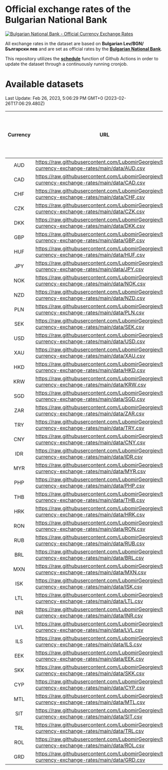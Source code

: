 # Official exchange rates of the Bulgarian National Bank

[![Bulgarian National Bank - Official Currency Exchange Rates](https://github.com/LubomirGeorgiev/bnb-currency-exchange-rates/actions/workflows/update-rates.yml/badge.svg?branch=main)](https://github.com/LubomirGeorgiev/bnb-currency-exchange-rates/actions/workflows/update-rates.yml)

All exchange rates in the dataset are based on **Bulgarian Lev/BGN/Български лев** and are set as official rates by the [**Bulgarian National Bank**](https://www.bnb.bg/Statistics/StExternalSector/StExchangeRates/StERForeignCurrencies/index.htm?toLang=_EN).

This repository utilizes the [**schedule**](https://docs.github.com/en/actions/reference/events-that-trigger-workflows) function of Github Actions in order to update the dataset through a continuously running cronjob.

# Available datasets

<!-- START LINKS (DO NOT EVER FU*ING DELETE THIS COMMENT FOR THE LOVE OF YOUR LIFE!!! IF YOU ARE CURIOS HOW IT WORKS, YOU CAN HAVE A LOOK AT ./src/updateReadme.ts) -->

Last Update: Feb 26, 2023, 5:06:29 PM GMT+0 (2023-02-26T17:06:29.480Z)

| Currency | URL                                                                                             | Number of records | Number of missing days that were filled in |
| :------: | ----------------------------------------------------------------------------------------------- | :---------------: | :----------------------------------------: |
|   AUD    | https://raw.githubusercontent.com/LubomirGeorgiev/bnb-currency-exchange-rates/main/data/AUD.csv |       8422        |                    2604                    |
|   CAD    | https://raw.githubusercontent.com/LubomirGeorgiev/bnb-currency-exchange-rates/main/data/CAD.csv |       8422        |                    2604                    |
|   CHF    | https://raw.githubusercontent.com/LubomirGeorgiev/bnb-currency-exchange-rates/main/data/CHF.csv |       8422        |                    2604                    |
|   CZK    | https://raw.githubusercontent.com/LubomirGeorgiev/bnb-currency-exchange-rates/main/data/CZK.csv |       8422        |                    2604                    |
|   DKK    | https://raw.githubusercontent.com/LubomirGeorgiev/bnb-currency-exchange-rates/main/data/DKK.csv |       8422        |                    2604                    |
|   GBP    | https://raw.githubusercontent.com/LubomirGeorgiev/bnb-currency-exchange-rates/main/data/GBP.csv |       8422        |                    2604                    |
|   HUF    | https://raw.githubusercontent.com/LubomirGeorgiev/bnb-currency-exchange-rates/main/data/HUF.csv |       8422        |                    2604                    |
|   JPY    | https://raw.githubusercontent.com/LubomirGeorgiev/bnb-currency-exchange-rates/main/data/JPY.csv |       8422        |                    2604                    |
|   NOK    | https://raw.githubusercontent.com/LubomirGeorgiev/bnb-currency-exchange-rates/main/data/NOK.csv |       8422        |                    2604                    |
|   NZD    | https://raw.githubusercontent.com/LubomirGeorgiev/bnb-currency-exchange-rates/main/data/NZD.csv |       8422        |                    2604                    |
|   PLN    | https://raw.githubusercontent.com/LubomirGeorgiev/bnb-currency-exchange-rates/main/data/PLN.csv |       8422        |                    2604                    |
|   SEK    | https://raw.githubusercontent.com/LubomirGeorgiev/bnb-currency-exchange-rates/main/data/SEK.csv |       8422        |                    2604                    |
|   USD    | https://raw.githubusercontent.com/LubomirGeorgiev/bnb-currency-exchange-rates/main/data/USD.csv |       8422        |                    2604                    |
|   XAU    | https://raw.githubusercontent.com/LubomirGeorgiev/bnb-currency-exchange-rates/main/data/XAU.csv |       8422        |                    2606                    |
|   HKD    | https://raw.githubusercontent.com/LubomirGeorgiev/bnb-currency-exchange-rates/main/data/HKD.csv |       8122        |                    2515                    |
|   KRW    | https://raw.githubusercontent.com/LubomirGeorgiev/bnb-currency-exchange-rates/main/data/KRW.csv |       8122        |                    2515                    |
|   SGD    | https://raw.githubusercontent.com/LubomirGeorgiev/bnb-currency-exchange-rates/main/data/SGD.csv |       8122        |                    2515                    |
|   ZAR    | https://raw.githubusercontent.com/LubomirGeorgiev/bnb-currency-exchange-rates/main/data/ZAR.csv |       8122        |                    2515                    |
|   TRY    | https://raw.githubusercontent.com/LubomirGeorgiev/bnb-currency-exchange-rates/main/data/TRY.csv |       6604        |                    2045                    |
|   CNY    | https://raw.githubusercontent.com/LubomirGeorgiev/bnb-currency-exchange-rates/main/data/CNY.csv |       6484        |                    2009                    |
|   IDR    | https://raw.githubusercontent.com/LubomirGeorgiev/bnb-currency-exchange-rates/main/data/IDR.csv |       6484        |                    2009                    |
|   MYR    | https://raw.githubusercontent.com/LubomirGeorgiev/bnb-currency-exchange-rates/main/data/MYR.csv |       6484        |                    2009                    |
|   PHP    | https://raw.githubusercontent.com/LubomirGeorgiev/bnb-currency-exchange-rates/main/data/PHP.csv |       6484        |                    2009                    |
|   THB    | https://raw.githubusercontent.com/LubomirGeorgiev/bnb-currency-exchange-rates/main/data/THB.csv |       6484        |                    2009                    |
|   HRK    | https://raw.githubusercontent.com/LubomirGeorgiev/bnb-currency-exchange-rates/main/data/HRK.csv |       6428        |                    1992                    |
|   RON    | https://raw.githubusercontent.com/LubomirGeorgiev/bnb-currency-exchange-rates/main/data/RON.csv |       6425        |                    1991                    |
|   RUB    | https://raw.githubusercontent.com/LubomirGeorgiev/bnb-currency-exchange-rates/main/data/RUB.csv |       6124        |                    1895                    |
|   BRL    | https://raw.githubusercontent.com/LubomirGeorgiev/bnb-currency-exchange-rates/main/data/BRL.csv |       5515        |                    1713                    |
|   MXN    | https://raw.githubusercontent.com/LubomirGeorgiev/bnb-currency-exchange-rates/main/data/MXN.csv |       5515        |                    1713                    |
|   ISK    | https://raw.githubusercontent.com/LubomirGeorgiev/bnb-currency-exchange-rates/main/data/ISK.csv |       5422        |                    1682                    |
|   LTL    | https://raw.githubusercontent.com/LubomirGeorgiev/bnb-currency-exchange-rates/main/data/LTL.csv |       5154        |                    1583                    |
|   INR    | https://raw.githubusercontent.com/LubomirGeorgiev/bnb-currency-exchange-rates/main/data/INR.csv |       5146        |                    1597                    |
|   LVL    | https://raw.githubusercontent.com/LubomirGeorgiev/bnb-currency-exchange-rates/main/data/LVL.csv |       4789        |                    1469                    |
|   ILS    | https://raw.githubusercontent.com/LubomirGeorgiev/bnb-currency-exchange-rates/main/data/ILS.csv |       4420        |                    1376                    |
|   EEK    | https://raw.githubusercontent.com/LubomirGeorgiev/bnb-currency-exchange-rates/main/data/EEK.csv |       3999        |                    1225                    |
|   SKK    | https://raw.githubusercontent.com/LubomirGeorgiev/bnb-currency-exchange-rates/main/data/SKK.csv |       2971        |                    913                     |
|   CYP    | https://raw.githubusercontent.com/LubomirGeorgiev/bnb-currency-exchange-rates/main/data/CYP.csv |       2903        |                    887                     |
|   MTL    | https://raw.githubusercontent.com/LubomirGeorgiev/bnb-currency-exchange-rates/main/data/MTL.csv |       2603        |                    798                     |
|   SIT    | https://raw.githubusercontent.com/LubomirGeorgiev/bnb-currency-exchange-rates/main/data/SIT.csv |       2541        |                    777                     |
|   TRL    | https://raw.githubusercontent.com/LubomirGeorgiev/bnb-currency-exchange-rates/main/data/TRL.csv |       1816        |                    557                     |
|   ROL    | https://raw.githubusercontent.com/LubomirGeorgiev/bnb-currency-exchange-rates/main/data/ROL.csv |       1697        |                    524                     |
|   GRD    | https://raw.githubusercontent.com/LubomirGeorgiev/bnb-currency-exchange-rates/main/data/GRD.csv |        359        |                    107                     |

<!-- END LINKS (DO NOT EVER FU*ING DELETE THIS COMMENT FOR THE LOVE OF YOUR LIFE!!! IF YOU ARE CURIOS HOW IT WORKS, YOU CAN HAVE A LOOK AT ./src/updateReadme.ts) -->
